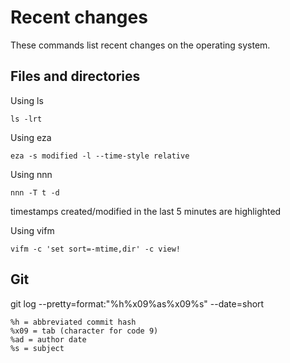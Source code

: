 # Recent changes

These commands list recent changes on the operating system.

## Files and directories

Using ls

```
ls -lrt
```

Using eza

```
eza -s modified -l --time-style relative
```

Using nnn

```
nnn -T t -d
```

timestamps created/modified in the last 5 minutes are highlighted

Using vifm

```
vifm -c 'set sort=-mtime,dir' -c view!
```

## Git

git log --pretty=format:"%h%x09%as%x09%s" --date=short

```
%h = abbreviated commit hash
%x09 = tab (character for code 9)
%ad = author date
%s = subject
```
